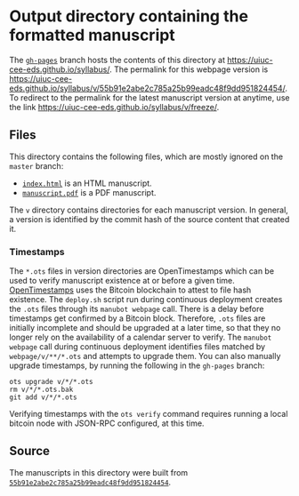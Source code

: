 # Output directory containing the formatted manuscript

The [`gh-pages`](https://github.com/uiuc-cee-eds/syllabus/tree/gh-pages) branch hosts the contents of this directory at <https://uiuc-cee-eds.github.io/syllabus/>.
The permalink for this webpage version is <https://uiuc-cee-eds.github.io/syllabus/v/55b91e2abe2c785a25b99eadc48f9dd951824454/>.
To redirect to the permalink for the latest manuscript version at anytime, use the link <https://uiuc-cee-eds.github.io/syllabus/v/freeze/>.

## Files

This directory contains the following files, which are mostly ignored on the `master` branch:

+ [`index.html`](index.html) is an HTML manuscript.
+ [`manuscript.pdf`](manuscript.pdf) is a PDF manuscript.

The `v` directory contains directories for each manuscript version.
In general, a version is identified by the commit hash of the source content that created it.

### Timestamps

The `*.ots` files in version directories are OpenTimestamps which can be used to verify manuscript existence at or before a given time.
[OpenTimestamps](https://opentimestamps.org/) uses the Bitcoin blockchain to attest to file hash existence.
The `deploy.sh` script run during continuous deployment creates the `.ots` files through its `manubot webpage` call.
There is a delay before timestamps get confirmed by a Bitcoin block.
Therefore, `.ots` files are initially incomplete and should be upgraded at a later time, so that they no longer rely on the availability of a calendar server to verify.
The `manubot webpage` call during continuous deployment identifies files matched by `webpage/v/**/*.ots` and attempts to upgrade them.
You can also manually upgrade timestamps, by running the following in the `gh-pages` branch:

```shell
ots upgrade v/*/*.ots
rm v/*/*.ots.bak
git add v/*/*.ots
```

Verifying timestamps with the `ots verify` command requires running a local bitcoin node with JSON-RPC configured, at this time.

## Source

The manuscripts in this directory were built from
[`55b91e2abe2c785a25b99eadc48f9dd951824454`](https://github.com/uiuc-cee-eds/syllabus/commit/55b91e2abe2c785a25b99eadc48f9dd951824454).
